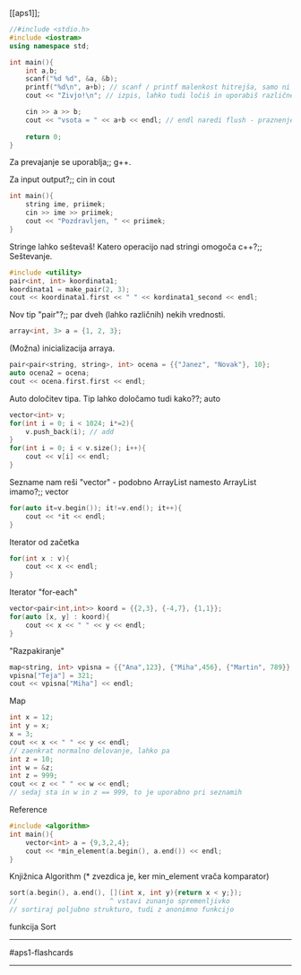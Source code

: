 [[aps1]];


```c++
//#include <stdio.h>
#include <iostram>
using namespace std;

int main(){
	int a,b;
	scanf("%d %d", &a, &b);
	printf("%d\n", a+b); // scanf / printf malenkost hitrejša, samo ni razlike
	cout << "Zivjo!\n"; // izpis, lahko tudi ločiš in uporabiš različne tipe

	cin >> a >> b;
	cout << "vsota = " << a+b << endl; // endl naredi flush - praznenje medpomnilnika
		   
	return 0;
}
```
Za prevajanje se uporablja;; g++.
<!--SR:!2024-10-16,4,270-->
Za input output?;; cin in cout
<!--SR:!2024-10-16,4,270-->


```c++
int main(){
	string ime, priimek;
	cin >> ime >> priimek;
	cout << "Pozdravljen, " << priimek;
}

```
Stringe lahko seštevaš!
	Katero operacijo nad stringi omogoča c++?;; Seštevanje.
<!--SR:!2024-10-16,4,270-->


```c++
#include <utility>
pair<int, int> koordinata1;
koordinata1 = make_pair(2, 3);
cout << koordinata1.first << " " << kordinata1_second << endl;
```
Nov tip "pair"?;; par dveh (lahko različnih) nekih vrednosti.
<!--SR:!2024-10-16,4,270-->


```c++
array<int, 3> a = {1, 2, 3};
```
(Možna) inicializacija arraya.


```c++
pair<pair<string, string>, int> ocena = {{"Janez", "Novak"}, 10};
auto ocena2 = ocena;
cout << ocena.first.first << endl;
```
Auto določitev tipa.
	Tip lahko določamo tudi kako??; auto


```c++
vector<int> v;
for(int i = 0; i < 1024; i*=2){
	v.push_back(i); // add
}
for(int i = 0; i < v.size(); i++){
	cout << v[i] << endl;
}
```
Sezname nam reši "vector" - podobno ArrayList
	namesto ArrayList imamo?;; vector
<!--SR:!2024-10-16,4,270-->


```c++
for(auto it=v.begin()); it!=v.end(); it++){
	cout << *it << endl;
}
```
Iterator od začetka


```c++
for(int x : v){
	cout << x << endl;
}
```
Iterator "for-each"


```c++
vector<pair<int,int>> koord = {{2,3}, {-4,7}, {1,1}};
for(auto [x, y] : koord){
	cout << x << " " << y << endl;
}
```
"Razpakiranje"


```c++
map<string, int> vpisna = {{"Ana",123}, {"Miha",456}, {"Martin", 789}};
vpisna["Teja"] = 321;
cout << vpisna["Miha"] << endl;
```
Map


```c++
int x = 12;
int y = x;
x = 3;
cout << x << " " << y << endl;
// zaenkrat normalno delovanje, lahko pa
int z = 10;
int w = &z;
int z = 999;
cout << z << " " << w << endl;
// sedaj sta in w in z == 999, to je uporabno pri seznamih
```
Reference


```c++
#include <algorithm>
int main(){
	vector<int> a = {9,3,2,4};
	cout << *min_element(a.begin(), a.end()) << endl;
}
```
Knjižnica Algorithm (* zvezdica je, ker min_element vrača komparator)


```c++
sort(a.begin(), a.end(), [](int x, int y){return x < y;}); 
//                       ^ vstavi zunanjo spremenljivko
// sortiraj poljubno strukturo, tudi z anonimno funkcijo
```
funkcija Sort

---

#aps1-flashcards 

---
